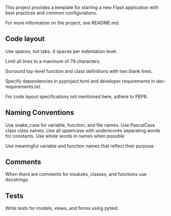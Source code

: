 This project provides a template for starting a new Flask application with best practices and common configurations.

For more information on the project, see README.md. 

## Code layout 
Use spaces, not tabs. 4 spaces per indentation level. 

Limit all lines to a maximum of 79 characters.

Surround top-level function and class definitions with two blank lines.

Specify dependencies in pyproject.toml and developer requirements in dev-requirements.txt. 

For code layout specifications not mentioned here, adhere to PEP8.  

## Naming Conventions
Use snake_case for variable, function, and file names. 
Use PascalCase class class names. 
Use all uppercase with underscores separating words for constants.
Use whole words in names when possible

Use meaningful variable and function names that reflect their purpose.

## Comments
When there are comments for modules, classes, and functions use docstrings. 

## Tests
Write tests for models, views, and forms using pytest.